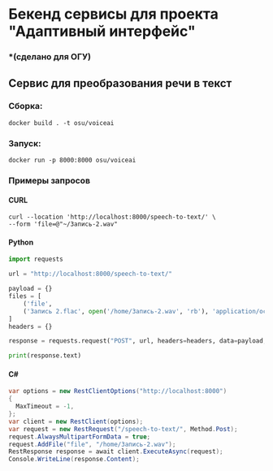 # Бекенд сервисы для проекта "Адаптивный интерфейс"
### *(сделано для ОГУ)


## Сервис для преобразования речи в текст

### Сборка:
```shell
docker build . -t osu/voiceai
```
### Запуск:
```shell
docker run -p 8000:8000 osu/voiceai
```

### Примеры запросов

#### CURL
```shell
curl --location 'http://localhost:8000/speech-to-text/' \
--form 'file=@"~/Запись-2.wav"
```

#### Python
```python
import requests

url = "http://localhost:8000/speech-to-text/"

payload = {}
files = [
    ('file',
    ('Запись 2.flac', open('/home/Запись-2.wav', 'rb'), 'application/octet-stream'))
]
headers = {}

response = requests.request("POST", url, headers=headers, data=payload, files=files)

print(response.text)
```

#### C#
```cs
var options = new RestClientOptions("http://localhost:8000")
{
  MaxTimeout = -1,
};
var client = new RestClient(options);
var request = new RestRequest("/speech-to-text/", Method.Post);
request.AlwaysMultipartFormData = true;
request.AddFile("file", "/home/Запись-2.wav");
RestResponse response = await client.ExecuteAsync(request);
Console.WriteLine(response.Content);
```
